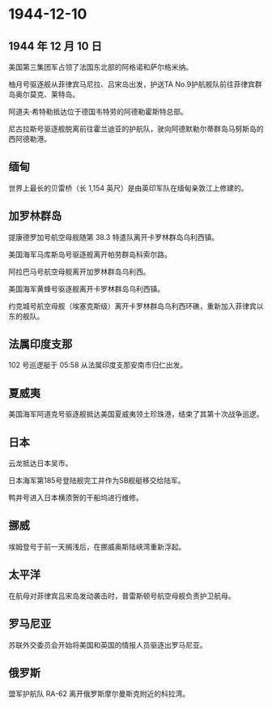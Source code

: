 # 1944-12-10

## 1944 年 12 月 10 日

美国第三集团军占领了法国东北部的阿格诺和萨尔格米纳。

柚月号驱逐舰从菲律宾马尼拉、吕宋岛出发，护送TA
No.9护航舰队前往菲律宾群岛奥尔莫克、莱特岛。

阿道夫·希特勒抵达位于德国韦特劳的阿德勒霍斯特总部。

尼古拉斯号驱逐舰脱离前往霍兰迪亚的护航队，驶向阿德默勒尔蒂群岛马努斯岛的西阿德勒港。

## 缅甸

世界上最长的贝雷桥（长 1,154 英尺）是由英印军队在缅甸亲敦江上修建的。

## 加罗林群岛

提康德罗加号航空母舰随第 38.3 特遣队离开卡罗林群岛乌利西镇。

美国海军马库斯岛号驱逐舰离开帕劳群岛科索尔路。

阿拉巴马号航空母舰离开加罗林群岛乌利西。

美国海军黄蜂号驱逐舰离开卡罗林群岛乌利西镇。

约克城号航空母舰（埃塞克斯级）离开卡罗林群岛乌利西环礁，重新加入菲律宾以东的舰队。

## 法属印度支那

102 号巡逻艇于 05:58 从法属印度支那安南市归仁出发。

## 夏威夷

美国海军阿道克号驱逐舰抵达美国夏威夷领土珍珠港，结束了其第十次战争巡逻。

## 日本

云龙抵达日本吴市。

日本海军第185号登陆舰完工并作为SB舰艇移交给陆军。

鸭井号进入日本横须贺的干船坞进行维修。

## 挪威

埃姆登号于前一天搁浅后，在挪威奥斯陆峡湾重新浮起。

## 太平洋

在航母对菲律宾吕宋岛发动袭击时，普雷斯顿号航空母舰负责护卫航母。

## 罗马尼亚

苏联外交委员会开始将美国和英国的情报人员驱逐出罗马尼亚。

## 俄罗斯

盟军护航队 RA-62 离开俄罗斯摩尔曼斯克附近的科拉湾。

